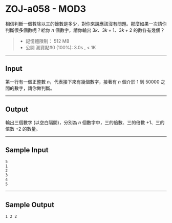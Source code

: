 # ZOJ-a058 - MOD3

相信判斷一個數除以三的餘數是多少，對你來說應該沒有問題。那麼如果一次請你判斷很多個數呢？給你 $n$ 個數字，請你輸出 $3k$、$3k + 1$、$3k + 2$ 的數各有幾個？

> * 記憶體限制： 512 MB
> * 公開 測資點#0 (100%): 3.0s , < 1K

---
## Input

第一行有一個正整數 $n$，代表接下來有幾個數字，接著有 $n$ 個介於 $1$ 到 $50000$ 之間的數字，請你做判斷。

---
## Output

輸出三個數字 (以空白隔開)，分別為 $n$ 個數字中，三的倍數、三的倍數 $+ 1$、三的倍數 $+ 2$ 的數量。

---
## Sample Input

```
5
1
2
3
4
5
```

---
## Sample Output

```
1 2 2
```